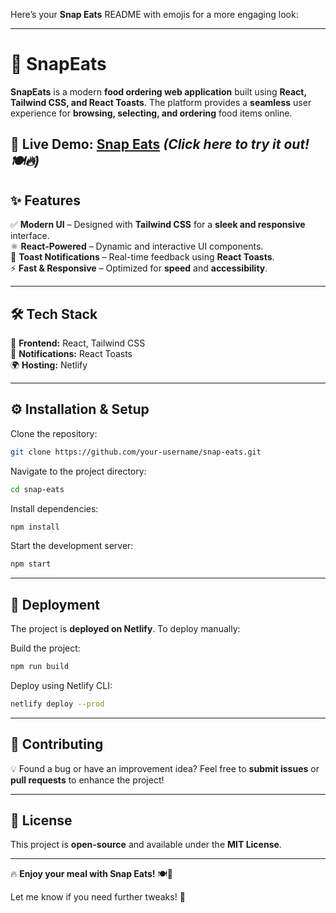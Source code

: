 Here’s your **Snap Eats** README with emojis for a more engaging look:  

---

# 🍔 SnapEats  

**SnapEats** is a modern **food ordering web application** built using **React, Tailwind CSS, and React Toasts**. The platform provides a **seamless** user experience for **browsing, selecting, and ordering** food items online.  

🚀 **Live Demo:** [Snap Eats](https://snap-eats.netlify.app/) *(Click here to try it out! 🍽️🔥)*  
---

## ✨ Features  

✅ **Modern UI** – Designed with **Tailwind CSS** for a **sleek and responsive** interface.  
⚛️ **React-Powered** – Dynamic and interactive UI components.  
🔔 **Toast Notifications** – Real-time feedback using **React Toasts**.  
⚡ **Fast & Responsive** – Optimized for **speed** and **accessibility**.  

---

## 🛠️ Tech Stack  

🎨 **Frontend:** React, Tailwind CSS  
🔔 **Notifications:** React Toasts  
🌍 **Hosting:** Netlify  

---

## ⚙️ Installation & Setup  

Clone the repository:  
```bash
git clone https://github.com/your-username/snap-eats.git
```

Navigate to the project directory:  
```bash
cd snap-eats
```

Install dependencies:  
```bash
npm install
```

Start the development server:  
```bash
npm start
```

---

## 🚀 Deployment  

The project is **deployed on Netlify**. To deploy manually:  

Build the project:  
```bash
npm run build
```

Deploy using Netlify CLI:  
```bash
netlify deploy --prod
```

---

## 🤝 Contributing  

💡 Found a bug or have an improvement idea? Feel free to **submit issues** or **pull requests** to enhance the project!  

---

## 📜 License  

This project is **open-source** and available under the **MIT License**.  

---

🔥 **Enjoy your meal with Snap Eats!** 🍽️🎉  

Let me know if you need further tweaks! 🚀
